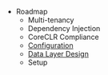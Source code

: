 * Roadmap
  * Multi-tenancy
  * Dependency Injection
  * CoreCLR Compliance
  * [Configuration](https://github.com/OrchardCMS/Brochard/wiki/Configuration)
  * [Data Layer Design](https://github.com/OrchardCMS/Brochard/wiki/Data-Layer-Design)
  * Setup